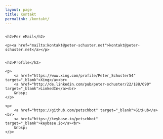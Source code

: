 ```yaml
---
layout: page
title: Kontakt
permalink: /kontakt/
---
```


<div class="post-content-col-1 column">

	<h2>Per eMail</h2>

	<p><a href="mailto:kontakt@peter-schuster.net">kontakt@peter-schuster.net</a></p>

</div>

<div class="post-content-col-2 column">

	<h2>Profile</h2>

	<p>
		<a href="https://www.xing.com/profile/Peter_Schuster54" target="_blank">Xing</a><br>
		<a href="http://de.linkedin.com/pub/peter-schuster/22/188/690" target="_blank">LinkedIn</a><br>
		&nbsp;
	</p>

	<p>
		<a href="https://github.com/petschbot" target="_blank">GitHub</a><br>
		<a href="https://keybase.io/petschbot" target="_blank">keybase.io</a><br>
		&nbsp;
	</p>
	
</div>



